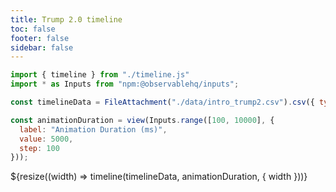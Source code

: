```yaml
---
title: Trump 2.0 timeline
toc: false
footer: false
sidebar: false
---
```


<head>
<link rel="stylesheet" href="./timeline.css">
</head>

<!-- imports -->
```js
import { timeline } from "./timeline.js" 
import * as Inputs from "npm:@observablehq/inputs";
```


<!-- data -->
```js
const timelineData = FileAttachment("./data/intro_trump2.csv").csv({ typed: true });
```

```js
const animationDuration = view(Inputs.range([100, 10000], {
  label: "Animation Duration (ms)",
  value: 5000,
  step: 100
}));
```


<!-- # Trump 2.0 timeline -->

<div class="timeline-container">
${resize((width) => timeline(timelineData, animationDuration, { width }))}
</div>